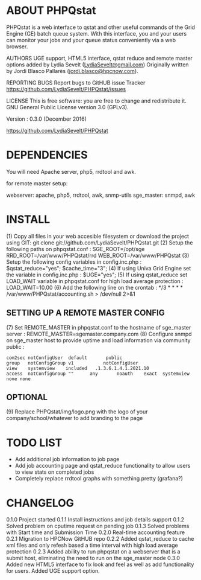 ABOUT PHPQstat
==============================================
PHPQstat is a web interface to qstat and other useful commands of the Grid Engine (GE) batch queue system.
With this interface, you and your users can monitor your jobs and your queue status conveniently via a web browser.

AUTHORS
UGE support, HTML5 interface, qstat reduce and remote master options added by Lydia Sevelt (LydiaSevelt@gmail.com)
Originally written by Jordi Blasco Pallarès (jordi.blasco@hpcnow.com).

REPORTING BUGS
Report bugs to GitHUB issue Tracker https://github.com/LydiaSevelt/PHPQstat/issues

LICENSE
This is free software: you are free to change and redistribute it. GNU General Public License version 3.0 (GPLv3).

Version : 0.3.0 (December 2016)

https://github.com/LydiaSevelt/PHPQstat

DEPENDENCIES
==============================================
You will need Apache server, php5, rrdtool and awk.

for remote master setup:

webserver: apache, php5, rrdtool, awk, snmp-utils
sge_master: snmpd, awk

INSTALL
==============================================
(1) Copy all files in your web accesible filesystem or download the project using GIT:
    git clone git://github.com/LydiaSevelt/PHPQstat.git
(2) Setup the following paths on phpqstat.conf :
    SGE_ROOT=/opt/sge
    RRD_ROOT=/var/www/PHPQstat/rrd
    WEB_ROOT=/var/www/PHPQstat
(3) Setup the following config variables in config.inc.php :
    $qstat_reduce="yes";
    $cache_time="3";
(4) If using Univa Grid Engine set the variable in config.inc.php :
    $UGE="yes";
(5) If using qstat_reduce set LOAD_WAIT variable in phpqstat.conf for high load average protection :
    LOAD_WAIT=10.00
(6) Add the following line on the crontab :
    */3 * * * * /var/www/PHPQstat/accounting.sh > /dev/null 2>&1

SETTING UP A REMOTE MASTER CONFIG
----------------------------------------------
(7) Set REMOTE_MASTER in phpqstat.conf to the hostname of sge_master server :
    REMOTE_MASTER=sgemaster.company.com
(8) Configure snmpd on sge_master host to provide uptime and load information via community public :

    com2sec notConfigUser  default       public
    group   notConfigGroup v1           notConfigUser
    view    systemview    included   .1.3.6.1.4.1.2021.10
    access  notConfigGroup ""      any       noauth    exact  systemview none none

OPTIONAL
----------------------------------------------
(9) Replace PHPQstat/img/logo.png with the logo of your company/school/whatever to add branding to the page

TODO LIST
==============================================
* Add additional job information to job page
* Add job accounting page and qstat_reduce functionality to allow users to view stats on completed jobs
* Completely replace rrdtool graphs with something pretty (grafana?)

CHANGELOG
==============================================
0.1.0 Project started
0.1.1 Install instructions and job details support
0.1.2 Solved problem on cputime request on pending job
0.1.3 Solved problems with Start time and Submission Time
0.2.0 Real-time accounting feature
0.2.1 Migration to HPCNow GitHUB repo
0.2.2 Added qstat_reduce to cache xml files and only refesh based a time interval with high load average protection
0.2.3 Added ability to run phpqstat on a webserver that is a submit host, eliminating the need to run on the sge_master node
0.3.0 Added new HTML5 interface to fix look and feel as well as add functionality for users. Added UGE support option.
